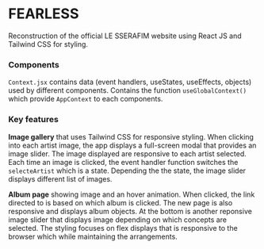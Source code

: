 # FEARLESS

Reconstruction of the official LE SSERAFIM website using React JS and Tailwind CSS for styling.

### Components

`Context.jsx` contains data (event handlers, useStates, useEffects, objects) used by different components. Contains the function `useGlobalContext()` which provide `AppContext` to each components.

### Key features

**Image gallery** that uses Tailwind CSS for responsive styling. When clicking into each artist image, the app displays a full-screen modal that provides an image slider. The image displayed are responsive to each artist selected. Each time an image is clicked, the event handler function switches the `selecteArtist` which is a state. Depending the the state, the image slider displays different list of images.

**Album page** showing image and an hover animation. When clicked, the link directed to is based on which album is clicked. The new page is also responsive and displays album objects. At the bottom is another reponsive image slider that displays image depending on which concepts are selected. The styling focuses on flex displays that is responsive to the browser which while maintaining the arrangements.
